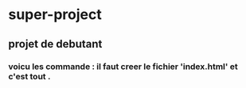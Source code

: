 # super-project
## projet de debutant 
### voicu les commande : il faut creer le fichier 'index.html' et c'est tout .

